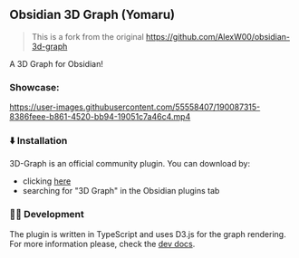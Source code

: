 ## Obsidian 3D Graph (Yomaru)

> This is a fork from the original https://github.com/AlexW00/obsidian-3d-graph

A 3D Graph for Obsidian!

### Showcase:

https://user-images.githubusercontent.com/55558407/190087315-8386feee-b861-4520-bb94-19051c7a46c4.mp4

### ⬇️ Installation

3D-Graph is an official community plugin. You can download by:

-   clicking [here](https://obsidian.md/plugins?id=3d-graph)
-   searching for "3D Graph" in the Obsidian plugins tab

### 👨‍💻 Development

The plugin is written in TypeScript and uses D3.js for the graph rendering.
For more information please, check the [dev docs](docs/dev-docs.md).
